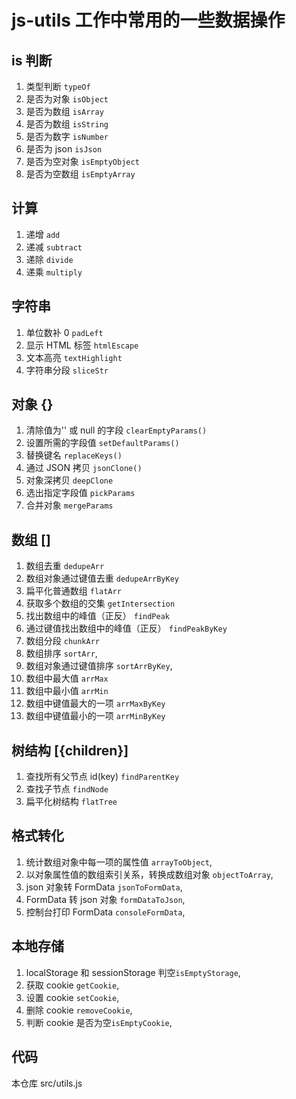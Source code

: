 # js-utils 工作中常用的一些数据操作

## is 判断

1. 类型判断 `typeOf`
2. 是否为对象 `isObject`
3. 是否为数组 `isArray`
4. 是否为数组 `isString`
5. 是否为数字 `isNumber`
6. 是否为 json `isJson`
7. 是否为空对象 `isEmptyObject`
8. 是否为空数组 `isEmptyArray`

## 计算

1. 递增 `add`
2. 递减 `subtract`
3. 递除 `divide`
4. 递乘 `multiply`

## 字符串

1. 单位数补 0 `padLeft`
2. 显示 HTML 标签 `htmlEscape`
3. 文本高亮 `textHighlight`
4. 字符串分段 `sliceStr`

## 对象 {}

1. 清除值为'' 或 null 的字段 `clearEmptyParams()`
2. 设置所需的字段值 `setDefaultParams()`
3. 替换键名 `replaceKeys()`
4. 通过 JSON 拷贝 `jsonClone()`
5. 对象深拷贝 `deepClone`
6. 选出指定字段值 `pickParams`
7. 合并对象 `mergeParams`

## 数组 []

1. 数组去重 `dedupeArr`
2. 数组对象通过键值去重 `dedupeArrByKey`
3. 扁平化普通数组 `flatArr`
4. 获取多个数组的交集 `getIntersection`
5. 找出数组中的峰值（正反） `findPeak`
6. 通过键值找出数组中的峰值（正反） `findPeakByKey`
7. 数组分段 `chunkArr`
8. 数组排序 `sortArr`,
9. 数组对象通过键值排序 `sortArrByKey`,
10. 数组中最大值 `arrMax`
11. 数组中最小值 `arrMin`
12. 数组中键值最大的一项 `arrMaxByKey`
13. 数组中键值最小的一项 `arrMinByKey`

## 树结构 [{children}]

1. 查找所有父节点 id(key) `findParentKey`
2. 查找子节点 `findNode`
3. 扁平化树结构 `flatTree`

## 格式转化

1. 统计数组对象中每一项的属性值 `arrayToObject`,
2. 以对象属性值的数组索引关系，转换成数组对象 `objectToArray`,
3. json 对象转 FormData `jsonToFormData`,
4. FormData 转 json 对象 `formDataToJson`,
5. 控制台打印 FormData `consoleFormData`,

## 本地存储

1. localStorage 和 sessionStorage 判空`isEmptyStorage`,
2. 获取 cookie `getCookie`,
3. 设置 cookie `setCookie`,
4. 删除 cookie `removeCookie`,
5. 判断 cookie 是否为空`isEmptyCookie`,

## 代码

本仓库 src/utils.js
